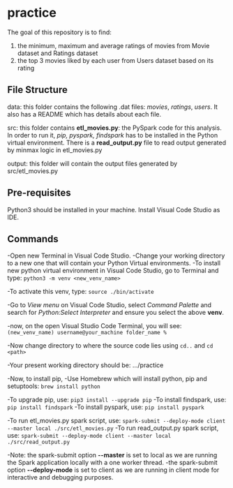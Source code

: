 # practice

The goal of this repository is to find:
1. the minimum, maximum and average ratings of movies from Movie dataset and Ratings dataset
2. the top 3 movies liked by each user from Users dataset based on its rating

## File Structure
data: this folder contains the following .dat files: 
*movies*, *ratings*, *users*. 
It also has a README which has details about each file.

src: this folder contains **etl_movies.py**: the PySpark code for this analysis. 
In order to run it, *pip, pyspark, findspark* has to be installed in the Python virtual environment. 
There is a **read_output.py** file to read output generated by minmax logic in etl_movies.py

output: this folder will contain the output files generated by src/etl_movies.py

## Pre-requisites
Python3 should be installed in your machine. Install Visual Code Studio as IDE.

## Commands
-Open new Terminal in Visual Code Studio.
-Change your working directory to a new one that will contain your Python Virtual environments.
-To install new python virtual environment in Visual Code Studio, go to Terminal and type:
```python3 -m venv <new_venv_name>```

-To activate this venv, type:
```source ./bin/activate```

-Go to *View menu* on Visual Code Studio, select *Command Palette* and search for *Python:Select Interpreter* and ensure you select the above **venv**.

-now, on the open Visual Studio Code Terminal, you will see: 
```(new_venv_name) username@your_machine folder_name %```

-Now change directory to where the source code lies using 
```cd..``` and ```cd <path>```

-Your present working directory should be: 
.../practice

-Now, to install pip, 
-Use Homebrew which will install python, pip and setuptools: 
```brew install python```

-To upgrade pip, use: 
```pip3 install --upgrade pip```
-To install findspark, use: 
```pip install findspark```
-To install pyspark, use: 
```pip install pyspark```

-To run etl_movies.py spark script, use: 
```spark-submit --deploy-mode client --master local ./src/etl_movies.py```
-To run read_output.py spark script, use: 
```spark-submit --deploy-mode client --master local ./src/read_output.py```

-Note: the spark-submit option **--master** is set to local as we are running the Spark application locally with a one worker thread.
-the spark-submit option **--deploy-mode** is set to client as we are running in client mode for interactive and debugging purposes.